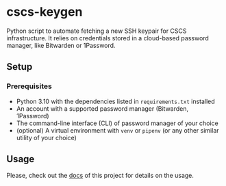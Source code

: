 # cscs-keygen

Python script to automate fetching a new SSH keypair for CSCS infrastructure. It relies on credentials stored in a cloud-based password manager, like Bitwarden or 1Password.

## Setup

### Prerequisites

- Python 3.10 with the dependencies listed in `requirements.txt` installed
- An account with a supported password manager (Bitwarden, 1Password)
- The command-line interface (CLI) of password manager of your choice
- (optional) A virtual environment with `venv` or `pipenv` (or any other similar utility of your choice)

## Usage

Please, check out the [docs](https://github.com/empa-scientific-it/cscs-keygen/wiki) of this project for details on the usage.

